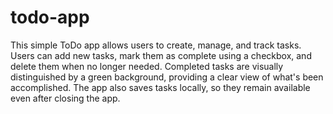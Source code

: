 # todo-app
This simple ToDo app allows users to create, manage, and track tasks. Users can add new tasks, mark them as complete using a checkbox, and delete them when no longer needed. Completed tasks are visually distinguished by a green background, providing a clear view of what's been accomplished. The app also saves tasks locally, so they remain available even after closing the app.

